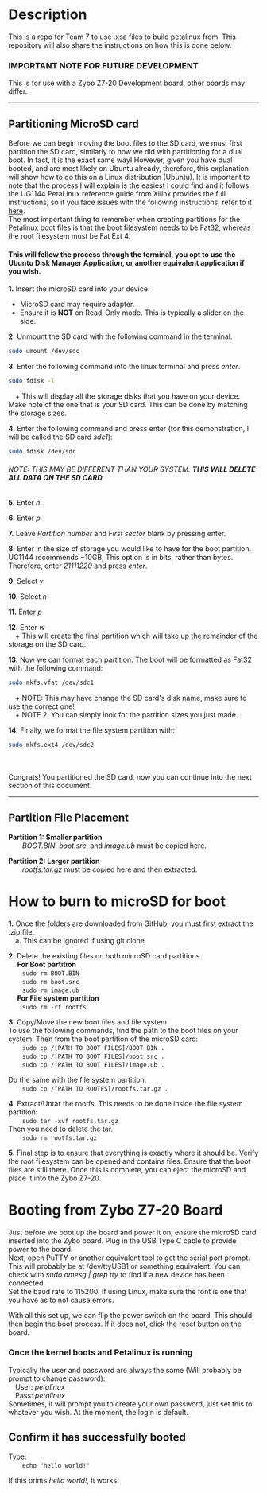# Description
This is a repo for Team 7 to use .xsa files to build petalinux from. This repository will also share the instructions on how this is done below. <br/>

### IMPORTANT NOTE FOR FUTURE DEVELOPMENT
This is for use with a Zybo Z7-20 Development board, other boards may differ. <br/>

---

## Partitioning MicroSD card
Before we can begin moving the boot files to the SD card, we must first partition the SD card, similarly to how we did with partitioning for a dual boot. In fact, it is the exact same way! However, given you have dual booted, and are most likely on Ubuntu already, therefore, this explanation will show how to do this on a Linux distribution (Ubuntu). It is important to note that the process I will explain is the easiest I could find and it follows the UG1144 PetaLinux reference guide from Xilinx provides the full instructions, so if you face issues with the following instructions, refer to it [here](https://docs.xilinx.com/r/en-US/ug1144-petalinux-tools-reference-guide/Partitioning-and-Formatting-an-SD-Card).
<br/>
The most important thing to remember when creating partitions for the Petalinux boot files is that the boot filesystem needs to be Fat32, whereas the root filesystem must be Fat Ext 4.
<br/>

#### This will follow the process through the terminal, you opt to use the Ubuntu Disk Manager Application, or another equivalent application if you wish.

**1.** Insert the microSD card into your device. <br/>
+ MicroSD card may require adapter.
+ Ensure it is **NOT** on Read-Only mode. This is typically a slider on the side.

**2.** Unmount the SD card with the following command in the terminal. <br/>
```bash
sudo umount /dev/sdc
```

**3.** Enter the following command into the linux terminal and press *enter*.<br/>
```bash
sudo fdisk -l
```
&emsp;+ This will display all the storage disks that you have on your device. Make note of the one that is your SD card. This can be done by matching the storage sizes.<br/>

**4.** Enter the following command and press enter (for this demonstration, I will be called the SD card *sdc1*):<br/>
```bash
sudo fdisk /dev/sdc
```
###### NOTE: THIS MAY BE DIFFERENT THAN YOUR SYSTEM. ***THIS WILL DELETE ALL DATA ON THE SD CARD***

**5.** Enter *n*. <br/>

**6.** Enter *p*<br/>

**7.** Leave *Partition number* and *First sector* blank by pressing enter. <br/>

**8.** Enter in the size of storage you would like to have for the boot partition. UG1144 recommends ~10GB, This option is in bits, rather than bytes. Therefore, enter *21111220* and press *enter*. <br/>

**9.** Select *y*<br/>

**10.** Select *n* <br/>

**11.** Enter *p* <br/>

**12.** Enter *w* <br/>
&emsp;+ This will create the final partition which will take up the remainder of the storage on the SD card.<br/>

**13.** Now we can format each partition. The boot will be formatted as Fat32 with the following command: <br/>
```bash
sudo mkfs.vfat /dev/sdc1
```
&emsp;+ NOTE: This may have change the SD card's disk name, make sure to use the correct one!<br/>
&emsp;+ NOTE 2: You can simply look for the partition sizes you just made.<br/>

**14.** Finally, we format the file system partition with:<br/>
```bash
sudo mkfs.ext4 /dev/sdc2
```
<br/>
<br>
Congrats! You partitioned the SD card, now you can continue into the next section of this document.

---

## Partition File Placement
**Partition 1: Smaller partition**<br/>
&emsp;&emsp;*BOOT.BIN*, *boot.src*, and *image.ub* must be copied here. <br/>

**Partition 2: Larger partition**<br/>
&emsp;&emsp;*rootfs.tar.gz* must be copied here and then extracted.  <br/>

# How to burn to microSD for boot
**1.** Once the folders are downloaded from GitHub, you must first extract the .zip file. <br/>
&emsp;a. This can be ignored if using git clone <br/>

**2.** Delete the existing files on both microSD card partitions. <br/>
&emsp; **For Boot partition**<br/>
&emsp;&emsp;```sudo rm BOOT.BIN``` <br/>
&emsp;&emsp;```sudo rm boot.src``` <br/>
&emsp;&emsp;```sudo rm image.ub``` <br/>
&emsp; **For File system partition**<br/>
&emsp;&emsp;```sudo rm -rf rootfs``` <br/>

**3.** Copy/Move the new boot files and file system <br/>
To use the following commands, find the path to the boot files on your system. Then from the boot partition of the microSD card: <br/>
&emsp;&emsp;```sudo cp /[PATH TO BOOT FILES]/BOOT.BIN .``` <br/>
&emsp;&emsp;```sudo cp /[PATH TO BOOT FILES]/boot.src .``` <br/>
&emsp;&emsp;```sudo cp /[PATH TO BOOT FILES]/image.ub .``` <br/>

Do the same with the file system partition: <br/>
&emsp;&emsp;```sudo cp /[PATH TO ROOTFS]/rootfs.tar.gz .``` <br/>

**4.** Extract/Untar the rootfs. This needs to be done inside the file system partition: <br/>
&emsp;&emsp;```sudo tar -xvf rootfs.tar.gz```<br/>
Then you need to delete the tar. <br/>
&emsp;&emsp;```sudo rm rootfs.tar.gz```<br/>

**5.** Final step is to ensure that everything is exactly where it should be. Verify the root filesystem can be opened and contains files. Ensure that the boot files are still there. Once this is complete, you can eject the microSD and place it into the Zybo Z7-20.

# Booting from Zybo Z7-20 Board
Just before we boot up the board and power it on, ensure the microSD card inserted into the Zybo board. Plug in the USB Type C cable to provide power to the board. <br/>
Next, open PuTTY or another equivalent tool to get the serial port prompt. This will probably be at /dev/ttyUSB1 or something equivalent. You can check with *sudo dmesg | grep tty* to find if a new device has been connected. <br/>
Set the baud rate to 115200. If using Linux, make sure the font is one that you have as to not cause errors. <br/>

With all this set up, we can flip the power switch on the board. This should then begin the boot process. If it does not, click the reset button on the board.

### Once the kernel boots and Petalinux is running
Typically the user and password are always the same (Will probably be prompt to change password): <br/>
&emsp;User: *petalinux* <br/>
&emsp;Pass: *petalinux* <br/>
Sometimes, it will prompt you to create your own password, just set this to whatever you wish. At the moment, the login is default.

## Confirm it has successfully booted
Type: <br/>
&emsp;&emsp;```echo "hello world!"``` <br/>

If this prints *hello world!*, it works. 
